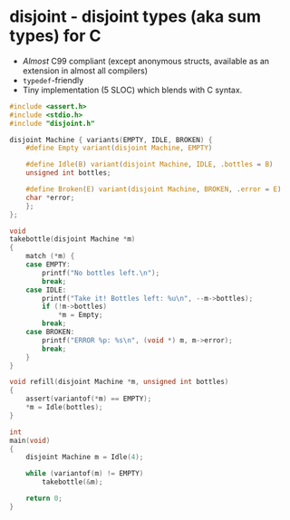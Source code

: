 # disjoint - disjoint types (aka sum types) for C

- _Almost_ C99 compliant (except anonymous structs, available as an extension
  in almost all compilers)
- `typedef`-friendly
- Tiny implementation (5 SLOC) which blends with C syntax.

```c
#include <assert.h>
#include <stdio.h>
#include "disjoint.h"

disjoint Machine { variants(EMPTY, IDLE, BROKEN) {
	#define Empty variant(disjoint Machine, EMPTY)

	#define Idle(B) variant(disjoint Machine, IDLE, .bottles = B)
	unsigned int bottles;

	#define Broken(E) variant(disjoint Machine, BROKEN, .error = E)
	char *error;
	};
};

void
takebottle(disjoint Machine *m)
{
	match (*m) {
	case EMPTY:
		printf("No bottles left.\n");
		break;
	case IDLE:
		printf("Take it! Bottles left: %u\n", --m->bottles);
		if (!m->bottles)
			*m = Empty;
		break;
	case BROKEN:
		printf("ERROR %p: %s\n", (void *) m, m->error);
		break;
	}
}

void refill(disjoint Machine *m, unsigned int bottles)
{
	assert(variantof(*m) == EMPTY);
	*m = Idle(bottles);
}

int
main(void)
{
	disjoint Machine m = Idle(4);

	while (variantof(m) != EMPTY)
		takebottle(&m);

	return 0;
}
```

